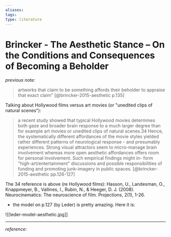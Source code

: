```yaml
---
aliases: 
tags: 
type: literature
---
```


# Brincker - The Aesthetic Stance – On the Conditions and Consequences of Becoming a Beholder

_previous note:_


> artworks that claim to be something affords their beholder to appraise that exact claim" [@brincker-2015-aesthetic p.135]

Talking about Hollywood films versus art movies (or "unedited clips of natural scenes"):

> a recent study showed that typical Hollywood movies determines both gaze and broader brain response to a much larger degree than for example art movies or unedited clips of natural scenes.34 Hence, the systematically different affordances of the movie styles yielded rather different patterns of neurological response - and presumably experiences. Strong visual attractors seem to micro-manage brain involvement whereas more open aesthetic affordances offers room for personal involvement. Such empirical findings might in- form "high-art/entertainment" discussions and possible responsibilities of funding and promoting junk-imagery in public spaces. [@brincker-2015-aesthetic pp.126-127] 

The 34 reference is above (re Hollywood films): Hasson, U., Landesman, O., Knappmeyer, B., Vallines, I., Rubin, N., & Heeger, D. J. (2008). Neurocinematics: The neuroscience of film. Projections, 2(1), 1-26.

- the model on p.127 (by Leder) is pretty amazing. Here it is: 

![[leder-model-aesthetic.jpg]]

---
_reference:_ 